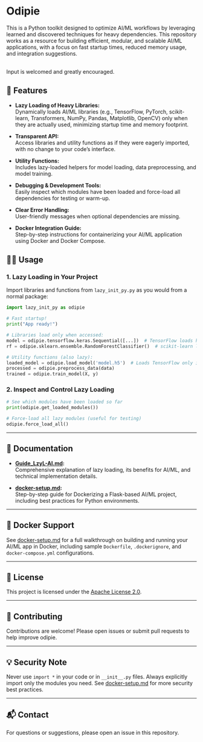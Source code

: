 # Odipie

This is a Python toolkit designed to optimize AI/ML workflows by leveraging learned and discovered techniques for heavy dependencies. This repository works as a resource for building efficient, modular, and scalable AI/ML applications, with a focus on fast startup times, reduced memory usage, and integration suggestions.

<br>Input is welcomed and greatly encouraged.


## 🚀 Features

- **Lazy Loading of Heavy Libraries:**  
  Dynamically loads AI/ML libraries (e.g., TensorFlow, PyTorch, scikit-learn, Transformers, NumPy, Pandas, Matplotlib, OpenCV) only when they are actually used, minimizing startup time and memory footprint.

- **Transparent API:**  
  Access libraries and utility functions as if they were eagerly imported, with no change to your code’s interface.

- **Utility Functions:**  
  Includes lazy-loaded helpers for model loading, data preprocessing, and model training.

- **Debugging & Development Tools:**  
  Easily inspect which modules have been loaded and force-load all dependencies for testing or warm-up.

- **Clear Error Handling:**  
  User-friendly messages when optional dependencies are missing.

- **Docker Integration Guide:**  
  Step-by-step instructions for containerizing your AI/ML application using Docker and Docker Compose.


## 🧑‍💻 Usage

### 1. Lazy Loading in Your Project

Import libraries and functions from `lazy_init_py.py` as you would from a normal package:

```python
import lazy_init_py as odipie

# Fast startup!
print("App ready!")

# Libraries load only when accessed:
model = odipie.tensorflow.keras.Sequential([...])  # TensorFlow loads here
rf = odipie.sklearn.ensemble.RandomForestClassifier()  # scikit-learn loads here

# Utility functions (also lazy):
loaded_model = odipie.load_model('model.h5')  # Loads TensorFlow only if needed
processed = odipie.preprocess_data(data)
trained = odipie.train_model(X, y)
```

### 2. Inspect and Control Lazy Loading

```python
# See which modules have been loaded so far
print(odipie.get_loaded_modules())

# Force-load all lazy modules (useful for testing)
odipie.force_load_all()
```

---

## 📖 Documentation

- **[Guide_LzyL-AI.md](Guide_LzyL-AI.md):**  
  Comprehensive explanation of lazy loading, its benefits for AI/ML, and technical implementation details.

- **[docker-setup.md](docker-setup.md):**  
  Step-by-step guide for Dockerizing a Flask-based AI/ML project, including best practices for Python environments.

---

## 🐳 Docker Support

See [docker-setup.md](docker-setup.md) for a full walkthrough on building and running your AI/ML app in Docker, including sample `Dockerfile`, `.dockerignore`, and `docker-compose.yml` configurations.

---

## 📄 License

This project is licensed under the [Apache License 2.0](LICENSE).

---

## 🤝 Contributing

Contributions are welcome! Please open issues or submit pull requests to help improve odipie.

---

## 💡 Security Note

Never use `import *` in your code or in `__init__.py` files. Always explicitly import only the modules you need. See [docker-setup.md](docker-setup.md) for more security best practices.

---

## 📬 Contact

For questions or suggestions, please open an issue in this repository.